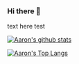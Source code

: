 ### Hi there 👋


text here test

[![Aaron's github stats](https://github-readme-stats.vercel.app/api?username=aaron-G18&hide=stars&show_icons=true&theme=dark)](https://github.com/anuraghazra/github-readme-stats)

[![Aaron's Top Langs](https://github-readme-stats.vercel.app/api/top-langs/?username=aaron-G18)](https://github.com/anuraghazra/github-readme-stats)

<!--
**aaron-G18/aaron-G18** is a ✨ _special_ ✨ repository because its `README.md` (this file) appears on your GitHub profile.

Here are some ideas to get you started:

- 🔭 I’m currently working on ...
- 🌱 I’m currently learning ...
- 👯 I’m looking to collaborate on ...
- 🤔 I’m looking for help with ...
- 💬 Ask me about ...
- 📫 How to reach me: ...
- 😄 Pronouns: ...
- ⚡ Fun fact: ...
-->
